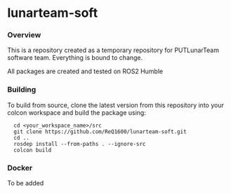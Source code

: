 # lunarteam-soft
### Overview
This is a repository created as a temporary repository for PUTLunarTeam software team. Everything is bound to change.

All packages are created and tested on ROS2 Humble

### Building

To build from source, clone the latest version from this repository into your colcon workspace and build the package using:
~~~
  cd <your_workspace_name>/src
  git clone https://github.com/ReQ1600/lunarteam-soft.git
  cd ..
  rosdep install --from-paths . --ignore-src
  colcon build
~~~

### Docker
To be added
